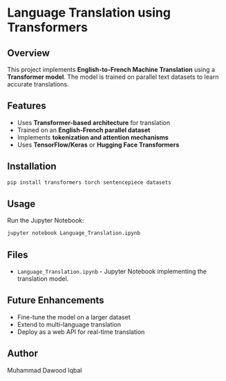 # Language Translation using Transformers

## Overview
This project implements **English-to-French Machine Translation** using a **Transformer model**. The model is trained on parallel text datasets to learn accurate translations.

## Features
- Uses **Transformer-based architecture** for translation
- Trained on an **English-French parallel dataset**
- Implements **tokenization and attention mechanisms**
- Uses **TensorFlow/Keras** or **Hugging Face Transformers**

## Installation
```bash
pip install transformers torch sentencepiece datasets
```

## Usage
Run the Jupyter Notebook:
```bash
jupyter notebook Language_Translation.ipynb
```

## Files
- `Language_Translation.ipynb` - Jupyter Notebook implementing the translation model.

## Future Enhancements
- Fine-tune the model on a larger dataset
- Extend to multi-language translation
- Deploy as a web API for real-time translation

## Author
Muhammad Dawood Iqbal


